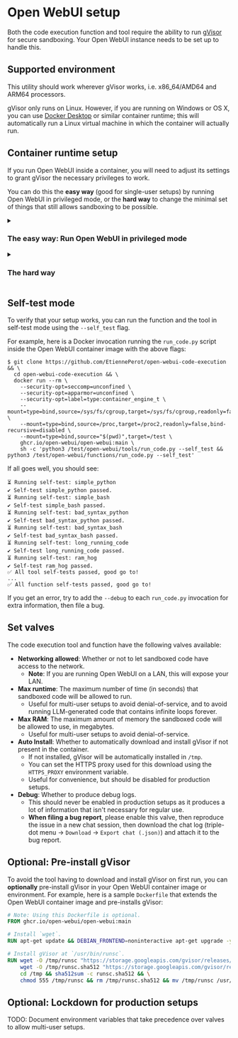 # Open WebUI setup

Both the code execution function and tool require the ability to run [gVisor](https://gvisor.dev) for secure sandboxing. Your Open WebUI instance needs to be set up to handle this.

## Supported environment

This utility should work wherever gVisor works, i.e. x86_64/AMD64 and ARM64 processors.

gVisor only runs on Linux. However, if you are running on Windows or OS X, you can use [Docker Desktop](https://www.docker.com/products/docker-desktop/) or similar container runtime; this will automatically run a Linux virtual machine in which the container will actually run.

## Container runtime setup

If you run Open WebUI inside a container, you will need to adjust its settings to grant gVisor the necessary privileges to work.

You can do this the **easy way** (good for single-user setups) by running Open WebUI in privileged mode, or the **hard way** to change the minimal set of things that still allows sandboxing to be possible.

<details>
<summary>

### The easy way: Run Open WebUI in privileged mode

</summary>

* On **Docker**: Add `--privileged=true` to `docker run`.
* On **Kubernetes**: Set `spec.securityContext.privileged` to `true`.

**This will remove all security measures** from the Open WebUI container. From a security perspective, this is roughly equivalent to running the Open WebUI server as root outside of a container on the host machine. However, **code running as part of this code execution function/tool will still run in a secure gVisor sandbox** and cannot impact the host or the Open WebUI container.

This is adequate for single-user setups not exposed to the outside Internet, while still providing strong security against LLMs generating malicious code. However, if you are running a multi-user setup, or if you do not fully trust Open WebUI's code, or the Open WebUI server's HTTP port is exposed to the outside Internet, you may want to harden it further. If so, **don't** set the `privileged` setting, and read on to "the hard way" instead.

</details>

<details>
<summary>

### The hard way

</summary>

The below is the minimal subset of changes that `--privileged=true` does that is still necessary for sandboxing to work.

* Remove the container's default **system call filter** (`seccomp`):
    * On **Docker**: Add `--security-opt=seccomp=unconfined` to `docker run`.
    * On **Kubernetes**: Set [`spec.securityContext.seccompProfile.type`](https://kubernetes.io/docs/tasks/configure-pod-container/security-context/#set-the-seccomp-profile-for-a-container) to `Unconfined`.
    * If you would like to use a specific seccomp profile rather than running without system call filtering, you can use [Dangerzone's seccomp profile](https://github.com/freedomofpress/dangerzone/blob/main/share/seccomp.gvisor.json) which is tuned to allow gVisor system calls through.
    * **Why**: By default, some system calls are blocked by the [container runtime's default system call filter](https://docs.docker.com/engine/security/seccomp/#significant-syscalls-blocked-by-the-default-profile). The use of these system calls **enhances security when running subcontainers**, but they are blocked by default because most containerized applications don't ever *need* to create subcontainers. gVisor, however, does. Specifically, gVisor needs to:
        * ... create isolated namespaces using the [`unshare(2)` system call](https://www.man7.org/linux/man-pages/man2/unshare.2.html)
        * ... create isolated chroots via the [`mount(2)` system call](https://www.man7.org/linux/man-pages/man2/mount.2.html)
        * ... `pivot_root` into these roots via the [`pivot_root(2)` system call](https://www.man7.org/linux/man-pages/man2/pivot_root.2.html)
        * ... trace sandboxed processes to block their system calls from reaching the host Linux kernel using the [`ptrace(2)` system call](https://www.man7.org/linux/man-pages/man2/ptrace.2.html)
* **Mount `cgroupfs` as writable**:
    * On **Docker**: Add `--mount=type=bind,source=/sys/fs/cgroup,target=/sys/fs/cgroup,readonly=false` to `docker run`.
    * On **Kubernetes**: Add a [`hostPath` volume](https://kubernetes.io/docs/concepts/storage/volumes/#hostpath) with `path` set to `/sys/fs/cgroup`, then mount it in your container's `volumeMounts` with options `mountPath` set to `/sys/fs/cgroup` and `readOnly` set to `false`.
    * **Why**: This is needed so that gVisor can create child [cgroups](https://en.wikipedia.org/wiki/Cgroups), necessary to enforce per-sandbox resource usage limits.
* **Mount `procfs` at `/proc2`**:
    * On **Docker**: Add `--mount=type=bind,source=/proc,target=/proc2,readonly=false,bind-recursive=disabled` to `docker run`.
    * On **Kubernetes**: Add a [`hostPath` volume](https://kubernetes.io/docs/concepts/storage/volumes/#hostpath) with `path` set to `/proc`, then mount it in your container's `volumeMounts` with options `mountPath` set to `/proc2` and `readOnly` set to `false`.
    * **Why**: By default, in non-privileged mode, the container runtime will mask certain sub-paths of `/proc` inside the container by creating submounts of `/proc` (e.g. `/proc/bus`, `/proc/sys`, etc.). gVisor does not really care or use anything under these sub-mounts, but *does* need to be able to mount `procfs` in the chroot environment it isolates itself in. However, its ability to mount `procfs` requires having an existing unobstructed view of `procfs` (i.e. a mount of `procfs` with no submounts). Otherwise, such mount attempts will be denied by the kernel (see the explanation for "locked" mounts on [`mount_namespaces(8)`](https://www.man7.org/linux/man-pages/man7/mount_namespaces.7.html)). Therefore, exposing an unobstructed (non-recursive) view of `/proc` elsewhere in the container filesystem (such as `/proc2`) informs the kernel that it is OK for this container to be able to mount `procfs`.
* Remove the container's default **AppArmor profile**:
    * On **Docker**: Add `--security-opt=apparmor=unconfined` to `docker run`.
    * On **Kubernetes**: Set [`spec.securityContext.appArmorProfile.type`](https://kubernetes.io/docs/tasks/configure-pod-container/security-context/#set-the-apparmor-profile-for-a-container) to `Unconfined`.
    * **Why**: By default, the capability to `mount` filesystems are blocked by the [container runtime's default AppArmor profile](https://github.com/moby/moby/blob/96ea6e0f9bed4b6936f4b266b207100812aec0b7/profiles/apparmor/template.go#L45). In order to sandbox itself, gVisor uses [`pivot_root(2)`](https://www.man7.org/linux/man-pages/man2/pivot_root.2.html)s to restrict its own view of the filesystem. For this to work, it needs a minimal set of mounted filesystems to exist in that view, hence needing to `mount` them there.
* **Set the `container_engine_t` SELinux label**:
    * On **Docker**: Add `--security-opt=label=type:container_engine_t` to `docker run`.
    * On **Kubernetes**: Set [`spec.securityContext.seLinuxOptions.type`](https://kubernetes.io/docs/tasks/configure-pod-container/security-context/#assign-selinux-labels-to-a-container) to `container_engine_t`.
    * **Why**: The default SELinux label for containers (`container_t`) does not allow the creation of namespaces, which gVisor requires for additional isolation . The `container_engine_t` label allows this.
    * If you don't have SELinux enabled, this setting does nothing and may be omitted.

</details>

## Self-test mode

To verify that your setup works, you can run the function and the tool in self-test mode using the `--self_test` flag.

For example, here is a Docker invocation running the `run_code.py` script inside the Open WebUI container image with the above flags:

```shell
$ git clone https://github.com/EtiennePerot/open-webui-code-execution && \
  cd open-webui-code-execution && \
  docker run --rm \
    --security-opt=seccomp=unconfined \
    --security-opt=apparmor=unconfined \
    --security-opt=label=type:container_engine_t \
    --mount=type=bind,source=/sys/fs/cgroup,target=/sys/fs/cgroup,readonly=false \
    --mount=type=bind,source=/proc,target=/proc2,readonly=false,bind-recursive=disabled \
    --mount=type=bind,source="$(pwd)",target=/test \
    ghcr.io/open-webui/open-webui:main \
    sh -c 'python3 /test/open-webui/tools/run_code.py --self_test && python3 /test/open-webui/functions/run_code.py --self_test'
```

If all goes well, you should see:

```
⏳ Running self-test: simple_python
✔ Self-test simple_python passed.
⏳ Running self-test: simple_bash
✔ Self-test simple_bash passed.
⏳ Running self-test: bad_syntax_python
✔ Self-test bad_syntax_python passed.
⏳ Running self-test: bad_syntax_bash
✔ Self-test bad_syntax_bash passed.
⏳ Running self-test: long_running_code
✔ Self-test long_running_code passed.
⏳ Running self-test: ram_hog
✔ Self-test ram_hog passed.
✅ All tool self-tests passed, good go to!
...
✅ All function self-tests passed, good go to!
```

If you get an error, try to add the `--debug` to each `run_code.py` invocation for extra information, then file a bug.

## Set valves

The code execution tool and function have the following valves available:

* **Networking allowed**: Whether or not to let sandboxed code have access to the network.
  * **Note**: If you are running Open WebUI on a LAN, this will expose your LAN.
* **Max runtime**: The maximum number of time (in seconds) that sandboxed code will be allowed to run.
  * Useful for multi-user setups to avoid denial-of-service, and to avoid running LLM-generated code that contains infinite loops forever.
* **Max RAM**: The maximum amount of memory the sandboxed code will be allowed to use, in megabytes.
  * Useful for multi-user setups to avoid denial-of-service.
* **Auto Install**: Whether to automatically download and install gVisor if not present in the container.
  * If not installed, gVisor will be automatically installed in `/tmp`.
  * You can set the HTTPS proxy used for this download using the `HTTPS_PROXY` environment variable.
  * Useful for convenience, but should be disabled for production setups.
* **Debug**: Whether to produce debug logs.
  * This should never be enabled in production setups as it produces a lot of information that isn't necessary for regular use.
  * **When filing a bug report**, please enable this valve, then reproduce the issue in a new chat session, then download the chat log (triple-dot menu → `Download` → `Export chat (.json)`) and attach it to the bug report.

## **Optional**: Pre-install gVisor

To avoid the tool having to download and install gVisor on first run, you can **optionally** pre-install gVisor in your Open WebUI container image or environment. For example, here is a sample `Dockerfile` that extends the Open WebUI container image and pre-installs gVisor:

```Dockerfile
# Note: Using this Dockerfile is optional.
FROM ghcr.io/open-webui/open-webui:main

# Install `wget`.
RUN apt-get update && DEBIAN_FRONTEND=noninteractive apt-get upgrade -y </dev/null && DEBIAN_FRONTEND=noninteractive apt-get install -y wget </dev/null

# Install gVisor at `/usr/bin/runsc`.
RUN wget -O /tmp/runsc "https://storage.googleapis.com/gvisor/releases/release/latest/$(uname -m)/runsc" && \
    wget -O /tmp/runsc.sha512 "https://storage.googleapis.com/gvisor/releases/release/latest/$(uname -m)/runsc.sha512" && \
    cd /tmp && sha512sum -c runsc.sha512 && \
    chmod 555 /tmp/runsc && rm /tmp/runsc.sha512 && mv /tmp/runsc /usr/bin/runsc
```


## **Optional**: Lockdown for production setups

TODO: Document environment variables that take precedence over valves to allow multi-user setups.

